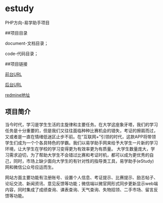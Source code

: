 # estudy
PHP方向-易学助手项目

##项目目录

document-文档目录；

code-代码目录；


##项目链接

[前台URL](http://estudy.csbroswer.cn)

[后台URL](http://estudy.timeso.cc)

[redmine地址](http://www.hostedredmine.com/projects/php)


## 项目简介
当今时代，学习是学生生活的主旋律和主要任务。在大学这座象牙塔，我们的学习任务是十分重要的，但是我们又往往面临种种比赛机会的错失，考证的擦肩而过，又或者是一直在情绪低迷区止步不前。在“互联网+”引领的时代，这款APP将带领学生们成为一个个各具特色的学霸。我们以易学助手网来给予大学生一片新的学习环境，让大学生在学校的学习变得更为有效率更为有质量。
大学生数量庞大，学习需求迫切，为了帮助大学生不会错过比赛和考证时机，都可以成为更优秀的自己，同时，市场上缺少面向大学生的有针对性的指导类工具，易学助手(eStudy)网和微信公众号应运而生。

网站方面主要功能有注册账号、设置个人信息、考证提示、比赛提示、励志帖子、论坛交流、新闻资讯、意见反馈等功能；微信端以微官网形式同步更新显示web端内容，同时集成了成绩查询、课表查询、天气查询、失物招领、二手市场、留言反馈等功能。
